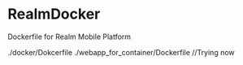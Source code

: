 # RealmDocker

Dockerfile for Realm Mobile Platform

./docker/Dokcerfile
./webapp_for_container/Dockerfile //Trying now
